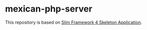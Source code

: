 # mexican-php-server

This repository is based on [Slim Framework 4 Skeleton Application](https://github.com/slimphp/Slim-Skeleton/tree/4.0.3).
